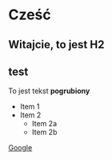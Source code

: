 # Cześć

## Witajcie, to jest H2 <H2> test

To jest tekst **pogrubiony**

* Item 1 
* Item 2 
    * Item 2a
    * Item 2b 

[Google](https://www.google.com)